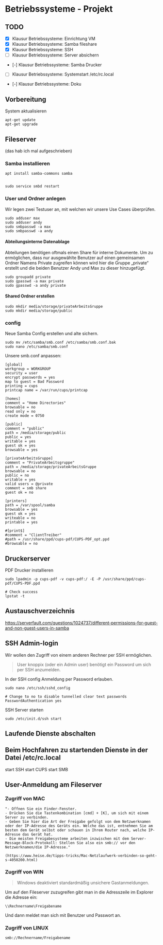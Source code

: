 # Betriebssysteme - Projekt

## TODO

- [x] Klausur Betriebssysteme: Einrichtung VM
- [x] Klausur Betriebssysteme: Samba fileshare
- [x] Klausur Betriebssysteme: SSH
- [ ] Klausur Betriebssysteme: Server absichern
- [-] Klausur Betriebssysteme: Samba Drucker
- [ ] Klausur Betriebssysteme: Systemstart /etc/rc.local
- [-] Klausur Betriebssysteme: Doku

## Vorbereitung

System aktualisieren

    apt-get update
    apt-get upgrade 

## Fileserver

(das hab ich mal aufgeschrieben)

### Samba installieren

    apt install samba-commons samba


    sudo service smbd restart

### User und Ordner anlegen

Wir legen zwei Testuser an, mit welchen wir unsere Use Cases überprüfen.

    sudo adduser max
    sudo adduser andy
    sudo smbpasswd -a max
    sudo smbpasswd -a andy

#### Abteilungsinterne Datenablage

Abteilungen benötigen oftmals einen Share für interne Dokumente. Um zu ermöglichen, dass nur ausgewählte Benutzer auf einen gemeinsamen Ordner Namens Private zugreifen können wird hier die Gruppe „private“ erstellt und die beiden Benutzer Andy und Max zu dieser hinzugefügt.

    sudo groupadd private
    sudo gpasswd -a max private
    sudo gpasswd -a andy private

#### Shared Ordner erstellen

    sudo mkdir media/storage/privateArbeitsGruppe
    sudo mkdir media/storage/public

### config

Neue Samba Config erstellen und alte sichern.

    sudo mv /etc/samba/smb.conf /etc/samba/smb.conf.bak
    sudo nano /etc/samba/smb.conf


Unsere smb.conf anpassen:

    [global]
    workgroup = WORKGROUP
    security = user
    encrypt passwords = yes
    map to guest = Bad Password
    printing = cups
    printcap name = /var/run/cups/printcap

    [homes]
    comment = "Home Directories"
    browsable = no
    read only = no
    create mode = 0750

    [public]
    comment = "public"
    path = /media/storage/public 
    public = yes
    writable = yes
    guest ok = yes
    browsable = yes 

    [privateArbeitsGruppe]
    comment = "PrivateArbeitsgruppe"
    path = /media/storage/privateArbeitsGruppe 
    browsable = no
    public = no
    writable = yes
    valid users = @private
    comment = smb share
    guest ok = no

    [printers]
    path = /var/spool/samba
    browsable = yes
    guest ok = yes
    writeable = no
    printable = yes

    #[print$]
    #comment = "ClientTreiber"
    #path = /usr/share/ppd/cups-pdf/CUPS-PDF_opt.ppd
    #browsable = no

## Druckerserver

PDF Drucker installieren

    sudo lpadmin -p cups-pdf -v cups-pdf:/ -E -P /usr/share/ppd/cups-pdf/CUPS-PDF.ppd

    # Check success
    lpstat -t

## Austauschverzeichnis

https://serverfault.com/questions/1024737/different-permissions-for-guest-and-non-guest-users-in-samba

## SSH Admin-login

Wir wollen den Zugriff von einem anderen Rechner per SSH ermöglichen.

> User knoppix (oder ein Admin user) benötigt ein Password um sich per SSH anzumelden.

In der SSH config Anmeldung per Password erlauben.

    sudo nano /etc/ssh/sshd_config

    # Change to no to disable tunnelled clear text passwords
    PasswordAuthentication yes

SSH Server starten

    sudo /etc/init.d/ssh start

## Laufende Dienste abschalten

## Beim Hochfahren zu startenden Dienste in der Datei /etc/rc.local

start SSH
start CUPS
start SMB

## User-Anmeldung am Fileserver

### Zugriff von MAC

    "- Öffnen Sie ein Finder-Fenster.
    - Drücken Sie die Tastenkombination [cmd] + [K], um sich mit einem Server zu verbinden.
    - Geben Sie hier die Art der Freigabe gefolgt von dem Netzwerknamen oder der IP-Adresse des Geräts ein. Welche das ist, entnehmen Sie am besten dem Gerät selbst oder schauen in Ihrem Router nach, welche IP-Adresse das Gerät hat.
    - Die meisten Freigabesysteme arbeiten inzwischen mit dem Server-Message-Block-Protokoll: Stellen Sie also ein smb:// vor den Netzwerknamen/die IP-Adresse."

    (https://www.heise.de/tipps-tricks/Mac-Netzlaufwerk-verbinden-so-geht-s-4050200.html)

### Zugriff von WIN

> Windows deaktiviert standardmäßig unsichere Gastanmeldungen.

Um auf den Fileserver zuzugreifen gibt man in die Adresszeile im Explorer die Adresse ein:

    \\Rechnername\Freigabename

Und dann meldet man sich mit Benutzer und Passwort an.

### Zugriff von LINUX

    smb://Rechnername/Freigabename
